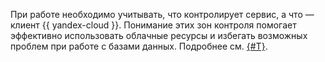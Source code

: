 При работе необходимо учитывать, что контролирует сервис, а что — клиент {{ yandex-cloud }}. Понимание этих зон контроля помогает эффективно использовать облачные ресурсы и избегать возможных проблем при работе с базами данных. Подробнее см. [{#T}](../../overview/concepts/mdb-responsibilities.md).